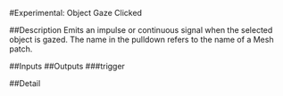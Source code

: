 #Experimental: Object Gaze Clicked

##Description
Emits an impulse or continuous signal when the selected object is gazed. The name in the pulldown refers to the name of a Mesh patch.

##Inputs
##Outputs
###trigger


##Detail

